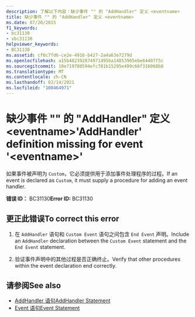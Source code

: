 ```yaml
---
description: 了解以下内容：缺少事件 "" 的 "AddHandler" 定义 <eventname>
title: 缺少事件 "" 的 "AddHandler" 定义 <eventname>
ms.date: 07/20/2015
f1_keywords:
- bc31130
- vbc31130
helpviewer_keywords:
- BC31130
ms.assetid: cf6c7fd6-ce2e-4916-b427-2a4a63e7279d
ms.openlocfilehash: a15b482392874971d95ba14853905ebe64407f5c
ms.sourcegitcommit: 10e719780594efc781b15295e499c66f316068b8
ms.translationtype: MT
ms.contentlocale: zh-CN
ms.lasthandoff: 02/14/2021
ms.locfileid: "100464971"
---
```

# <a name="addhandler-definition-missing-for-event-eventname"></a><span data-ttu-id="9139a-103">缺少事件 "" 的 "AddHandler" 定义 \<eventname></span><span class="sxs-lookup"><span data-stu-id="9139a-103">'AddHandler' definition missing for event '\<eventname>'</span></span>

<span data-ttu-id="9139a-104">如果事件被声明为 `Custom`，它必须提供用于添加事件处理程序的过程。</span><span class="sxs-lookup"><span data-stu-id="9139a-104">If an event is declared as `Custom`, it must supply a procedure for adding an event handler.</span></span>  
  
 <span data-ttu-id="9139a-105">**错误 ID：** BC31130</span><span class="sxs-lookup"><span data-stu-id="9139a-105">**Error ID:** BC31130</span></span>  
  
## <a name="to-correct-this-error"></a><span data-ttu-id="9139a-106">更正此错误</span><span class="sxs-lookup"><span data-stu-id="9139a-106">To correct this error</span></span>  
  
1. <span data-ttu-id="9139a-107">在 `AddHandler` 语句和 `Custom Event` 语句之间包含 `End Event` 声明。</span><span class="sxs-lookup"><span data-stu-id="9139a-107">Include an `AddHandler` declaration between the `Custom Event` statement and the `End Event` statement.</span></span>  
  
2. <span data-ttu-id="9139a-108">验证事件声明中的其他过程是否正确终止。</span><span class="sxs-lookup"><span data-stu-id="9139a-108">Verify that other procedures within the event declaration end correctly.</span></span>  
  
## <a name="see-also"></a><span data-ttu-id="9139a-109">请参阅</span><span class="sxs-lookup"><span data-stu-id="9139a-109">See also</span></span>

- [<span data-ttu-id="9139a-110">AddHandler 语句</span><span class="sxs-lookup"><span data-stu-id="9139a-110">AddHandler Statement</span></span>](../language-reference/statements/addhandler-statement.md)
- [<span data-ttu-id="9139a-111">Event 语句</span><span class="sxs-lookup"><span data-stu-id="9139a-111">Event Statement</span></span>](../language-reference/statements/event-statement.md)
